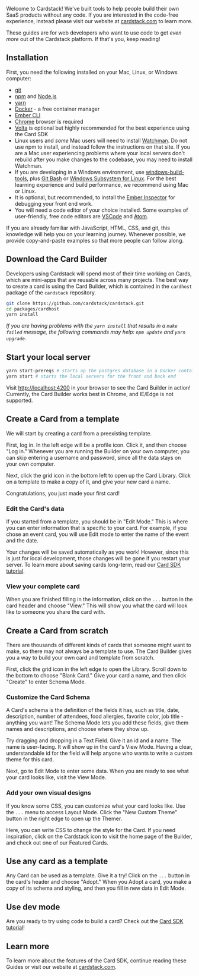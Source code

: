 Welcome to Cardstack!
We've built tools to help people build their own SaaS products without any code.
If you are interested in the code-free experience, instead please visit our website
at [cardstack.com](https://cardstack.com) to learn more.

These guides are for web developers who want to use code to get _even more_ out of the Cardstack platform. If that's you, keep reading!

## Installation

First, you need the following installed on your Mac, Linux, or Windows computer:

- [git](https://git-scm.com/)
- [npm](https://www.npmjs.com/get-npm) and [Node.js](https://nodejs.org/en/)
- [yarn](https://yarnpkg.com/en/)
- [Docker](https://www.docker.com/get-started) - a free container manager
- [Ember CLI](https://cli.emberjs.com/release/)
- [Chrome](https://www.google.com/chrome/index.html) browser is required
- [Volta](https://docs.volta.sh/guide/getting-started) is optional but highly recommended for the best experience using the Card SDK
- Linux users and _some_ Mac users will need to install [Watchman](https://facebook.github.io/watchman/). Do not use npm to install, and instead follow the instructions on that site. If you are a Mac user experiencing problems where your local servers don't rebuild after you make changes to the codebase, you may need to install Watchman.
- If you are developing in a Windows environment, use [windows-build-tools](https://github.com/felixrieseberg/windows-build-tools), plus [Git Bash](https://gitforwindows.org/) or [Windows Subsystem for Linux](https://docs.microsoft.com/en-us/windows/wsl/install-win10). For the best learning experience and build performance, we recommend using Mac or Linux. 
- It is optional, but recommended, to install the [Ember Inspector](https://guides.emberjs.com/release/ember-inspector/) for debugging your front end work.
- You will need a code editor of your choice installed. Some examples of user-friendly, free code editors are [VSCode](https://code.visualstudio.com/) and [Atom](https://atom.io/).

If you are already familiar with JavaScript, HTML, CSS, and git, this knowledge will help you on your learning journey.
Whenever possible, we provide copy-and-paste examples so that more people can follow along.

## Download the Card Builder

Developers using Cardstack will spend most of their time working on Cards,
which are mini-apps that are reusable across many projects.
The best way to create a card is using the Card Builder,
which is contained in the `cardhost` package of the `cardstack` repository.


```bash
git clone https://github.com/cardstack/cardstack.git
cd packages/cardhost
yarn install
```

_If you are having problems with the `yarn install` that results in a `make failed` message, the following commands may help: `npm update` and `yarn upgrade`._

## Start your local server

```bash
yarn start-prereqs # starts up the postgres database in a Docker container
yarn start # starts the local servers for the front and back end
```

Visit [http://localhost:4200](http://localhost:4200) in your browser to see the Card Builder in action!
Currently, the Card Builder works best in Chrome, and IE/Edge is not supported.

## Create a Card from a template

We will start by creating a card from a preexisting template.

First, log in. In the left edge will be a profile icon. Click it, and then choose "Log in."
Whenever you are running the Builder on your own computer, you can skip entering a username and password,
since all the data stays on your own computer.

Next, click the grid icon in the bottom left to open up the Card Library.
Click on a template to make a copy of it, and give your new card a name.

Congratulations, you just made your first card!

### Edit the Card's data

If you started from a template, you should be in "Edit Mode."
This is where you can enter information that is specific to your card.
For example, if you chose an event card, you will use Edit mode to enter the name
of the event and the date.

Your changes will be saved automatically as you work!
However, since this is just for local development, those changes will be gone
if you restart your server. To learn more about saving cards long-term,
read our [Card SDK tutorial](../../card-sdk/).

### View your complete card

When you are finished filling in the information, click on the `...` button in the
card header and choose "View." This will show you what the card will look like to
someone you share the card with.

## Create a Card from scratch

There are thousands of different kinds of cards that someone might want to make,
so there may not always be a template to use.
The Card Builder gives you a way to build your own card and template from scratch.

First, click the grid icon in the left edge to open the Library.
Scroll down to the bottom to choose "Blank Card."
Give your card a name, and then click "Create" to enter Schema Mode.

### Customize the Card Schema

A Card's schema is the definition of the fields it has, such as title, date, description, number of attendees, food allergies, favorite color, job title - anything you want!
The Schema Mode lets you add these fields, give them names and descriptions, and choose where they show up.

Try dragging and dropping in a Text Field. Give it an id and a name. The name is user-facing. It will show up in the card's View Mode. Having a clear, understandable id for the field will help anyone who wants to write a custom theme for this card.

Next, go to Edit Mode to enter some data. When you are ready to see what your card looks like, visit the View Mode.

### Add your own visual designs

If you know some CSS, you can customize what your card looks like. Use the `...` menu to access Layout Mode.
Click the "New Custom Theme" button in the right edge to open up the Themer.

Here, you can write CSS to change the style for the Card.
If you need inspiration,
click on the Cardstack icon to visit the home page of the Builder, and check out one of our Featured Cards.

## Use any card as a template

Any Card can be used as a template. Give it a try! Click on the `...` button in the card's header and choose "Adopt." When you Adopt a card, you make a copy of its schema and styling, and then you fill in new data in Edit Mode.

## Use dev mode

Are you ready to try using code to build a card? Check out the [Card SDK tutorial](../../card-sdk/)!

## Learn more

To learn more about the features of the Card SDK, continue reading these Guides or visit our website at
[cardstack.com](https://cardstack.com).
